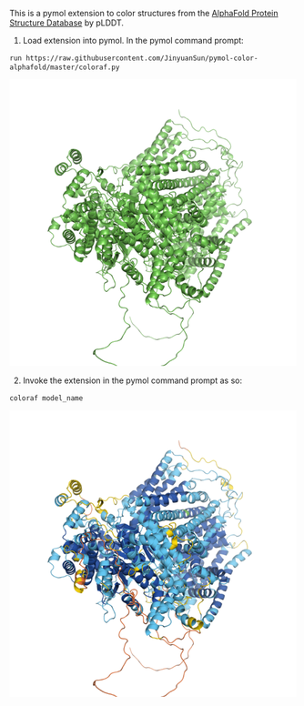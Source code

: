 This is a pymol extension to color structures from the [AlphaFold Protein Structure Database](https://alphafold.ebi.ac.uk/) by pLDDT.

1. Load extension into pymol. In the pymol command prompt:
```
run https://raw.githubusercontent.com/JinyuanSun/pymol-color-alphafold/master/coloraf.py
```
![Step 1 Screenshot](images/step1.png)

2. Invoke the extension in the pymol command prompt as so:
```
coloraf model_name
```
![Step 2 Screenshot](images/step2.png)
